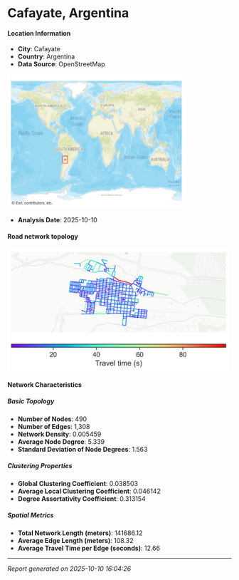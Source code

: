 # Cafayate, Argentina

#### Location Information

- **City**: Cafayate
- **Country**: Argentina
- **Data Source**: OpenStreetMap
<img src="Cafayate_location.png" alt="Cafayate Location Map" width="400" />

- **Analysis Date**: 2025-10-10

#### Road network topology

<img src="Cafayate_network_map.png" alt="Cafayate Road Network Map" width="500"/>

#### Network Characteristics

##### Basic Topology

- **Number of Nodes**: 490
- **Number of Edges**: 1,308
- **Network Density**: 0.005459
- **Average Node Degree**: 5.339
- **Standard Deviation of Node Degrees**: 1.563

##### Clustering Properties

- **Global Clustering Coefficient**: 0.038503
- **Average Local Clustering Coefficient**: 0.046142
- **Degree Assortativity Coefficient**: 0.313154

##### Spatial Metrics

- **Total Network Length (meters)**: 141686.12
- **Average Edge Length (meters)**: 108.32
- **Average Travel Time per Edge (seconds)**: 12.66

---
*Report generated on 2025-10-10 16:04:26*
